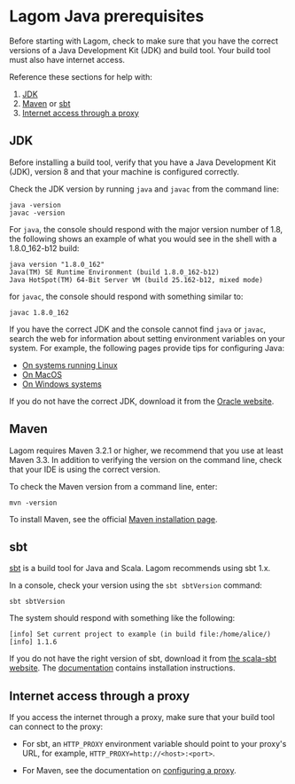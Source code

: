 # Lagom Java prerequisites

Before starting with Lagom, check to make sure that you have the correct versions of a Java Development Kit (JDK) and build tool. Your build tool must also have internet access.

Reference these sections for help with:

1. [JDK](#JDK)
1. [Maven](#Maven) or [sbt](#sbt)
1. [Internet access through a proxy](#Internet-access-through-a-proxy)



## JDK

Before installing a build tool, verify that you have a Java Development Kit (JDK), version 8 and that your machine is configured correctly.

Check the JDK version by running `java` and `javac` from the command line:

```
java -version
javac -version

```
For `java`, the console should respond with the major version number of 1.8, the following shows an example of what you would see in the shell with a 1.8.0_162-b12 build:

```
java version "1.8.0_162"
Java(TM) SE Runtime Environment (build 1.8.0_162-b12)
Java HotSpot(TM) 64-Bit Server VM (build 25.162-b12, mixed mode)
```

for `javac`, the console should respond with something similar to:

```
javac 1.8.0_162
```

If you have the correct JDK and the console cannot find `java` or `javac`, search the web for information about setting environment variables on your system. For example, the following pages provide tips for configuring Java:

* [On systems running Linux](https://stackoverflow.com/questions/33860560/how-to-set-java-environment-variables-using-shell-script)
* [On MacOS](http://osxdaily.com/2015/07/28/set-enviornment-variables-mac-os-x/)
* [On Windows systems](https://stackoverflow.com/questions/1672281/environment-variables-for-java-installation)

If you do not have the correct JDK, download it from the  [Oracle website](http://www.oracle.com/technetwork/java/javase/downloads/index.html).


## Maven
Lagom requires Maven 3.2.1 or higher, we recommend that you use at least Maven 3.3. In addition to verifying the version on the command line, check that your IDE is using the correct version.

To check the Maven version from a command line, enter:

`mvn -version`

To install Maven, see the official [Maven installation page](https://maven.apache.org/install.html).

## sbt

[sbt](https://www.scala-sbt.org) is a build tool for Java and Scala. Lagom recommends using sbt 1.x.

In a console, check your version using the `sbt sbtVersion` command:

```
sbt sbtVersion
```
The system should respond with something like the following:

```
[info] Set current project to example (in build file:/home/alice/)
[info] 1.1.6
```
If you do not have the right version of sbt, download it from [the scala-sbt website](https://www.scala-sbt.org/download.html). The [documentation](https://www.scala-sbt.org/release/docs/Setup.html) contains installation instructions.

## Internet access through a proxy
If you access the internet through a proxy, make sure that your build tool can connect to the proxy:

* For sbt, an `HTTP_PROXY` environment variable should point to your proxy's URL, for example, `HTTP_PROXY=http://<host>:<port>`.

* For Maven, see the documentation on [configuring a proxy](https://maven.apache.org/guides/mini/guide-proxies.html).
